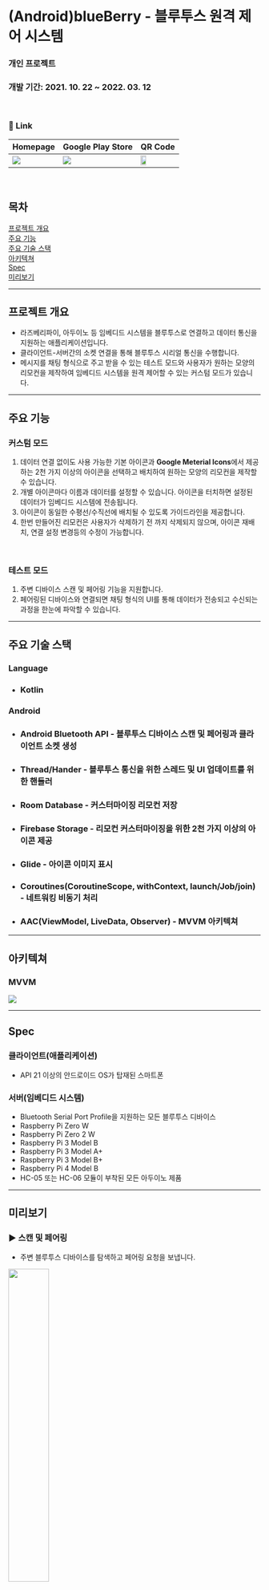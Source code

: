 # (Android)blueBerry - 블루투스 원격 제어 시스템
### 개인 프로젝트
### 개발 기간: 2021. 10. 22 ~ 2022. 03. 12

&nbsp;

### :link: Link
|Homepage|Google Play Store|QR Code|
|---|---|---|
|[<img src="./readme_resource/app_logo.png"/>](https://internal-anemone-a9c.notion.site/blueBerry-8cb1eb5994c7420f996a644672ef2ea6)|[<img src="./readme_resource/google-play-badge.png"/>](https://play.google.com/store/apps/details?id=com.limjuhyg.blueberry)|<img width="40%" src="./readme_resource/qr_code.png"/>|

&nbsp;

## 목차
[프로젝트 개요](#프로젝트-개요)  
[주요 기능](#주요-기능)  
[주요 기술 스택](#주요-기술-스택)  
[아키텍쳐](#아키텍쳐)  
[Spec](#spec)  
[미리보기](#미리보기)  

---
## 프로젝트 개요
* 라즈베리파이, 아두이노 등 임베디드 시스템을 블루투스로 연결하고 데이터 통신을 지원하는 애플리케이션입니다.
* 클라이언트-서버간의 소켓 연결을 통해 블루투스 시리얼 통신을 수행합니다.
* 메시지를 채팅 형식으로 주고 받을 수 있는 테스트 모드와 사용자가 원하는 모양의 리모컨을 제작하여 임베디드 시스템을 원격 제어할 수 있는 커스텀 모드가 있습니다.
---
## 주요 기능
### 커스텀 모드
1. 데이터 연결 없이도 사용 가능한 기본 아이콘과 <b>Google Meterial Icons</b>에서 제공하는 2천 가지 이상의 아이콘을 선택하고 배치하여 원하는 모양의 리모컨을 제작할 수 있습니다.
2. 개별 아이콘마다 이름과 데이터를 설정할 수 있습니다. 아이콘을 터치하면 설정된 데이터가 임베디드 시스템에 전송됩니다.
3. 아이콘이 동일한 수평선/수직선에 배치될 수 있도록 가이드라인을 제공합니다.
4. 한번 만들어진 리모컨은 사용자가 삭제하기 전 까지 삭제되지 않으며, 아이콘 재배치, 연결 설정 변경등의 수정이 가능합니다.

&nbsp;

### 테스트 모드
1. 주변 디바이스 스캔 및 페어링 기능을 지원합니다.
2. 페어링된 디바이스와 연결되면 채팅 형식의 UI를 통해 데이터가 전송되고 수신되는 과정을 한눈에 파악할 수 있습니다.
---
## 주요 기술 스택
### Language
* ### Kotlin
### Android
* ### Android Bluetooth API - 블루투스 디바이스 스캔 및 페어링과 클라이언트 소켓 생성
* ### Thread/Hander - 블루투스 통신을 위한 스레드 및 UI 업데이트를 위한 핸들러
* ### Room Database - 커스터마이징 리모컨 저장
* ### Firebase Storage - 리모컨 커스터마이징을 위한 2천 가지 이상의 아이콘 제공
* ### Glide - 아이콘 이미지 표시
* ### Coroutines(CoroutineScope, withContext, launch/Job/join) - 네트워킹 비동기 처리
* ### AAC(ViewModel, LiveData, Observer) - MVVM 아키텍쳐
---
## 아키텍쳐
### MVVM
<img src="./readme_resource/architecture.png"/>

---

## Spec
### 클라이언트(애플리케이션)
* API 21 이상의 안드로이드 OS가 탑재된 스마트폰
  
### 서버(임베디드 시스템)
* Bluetooth Serial Port Profile을 지원하는 모든 블루투스 디바이스
* Raspberry Pi Zero W
* Raspberry Pi Zero 2 W
* Raspberry Pi 3 Model B
* Raspberry Pi 3 Model A+
* Raspberry Pi 3 Model B+
* Raspberry Pi 4 Model B
* HC-05 또는 HC-06 모듈이 부착된 모든 아두이노 제품
---
## 미리보기
### :arrow_forward: 스캔 및 페어링
* 주변 블루투스 디바이스를 탐색하고 페어링 요청을 보냅니다.  
<img width="40%" src="./readme_resource/scanpair.gif"/>

&nbsp;

### :arrow_forward: 커스텀 리모컨 아이콘 배치
* 아이콘을 선택하고 가이드라인을 통해 적절하게 배치합니다.
* 배치된 아이콘에 이름과 전송될 데이터를 설정합니다.  
<img width="40%" src="./readme_resource/iconsetting.gif"/>

&nbsp;

### :arrow_forward: 외부 아이콘 가져오기
* 외부 아이콘을 검색하여 가져옵니다.  
<img width="40%" src="./readme_resource/iconstorage.gif"/>

&nbsp;

### :arrow_forward: 리모컨 연결 설정
* 리모컨과 연결될 블루투스 디바이스를 선택합니다.  
<img width="40%" src="./readme_resource/connectsetting.gif"/>

&nbsp;

### :arrow_forward: 커스텀된 리모컨으로 통신하기
* 커스텀된 리모컨을 통해 연결된 디바이스를 제어할 수 있습니다.
* 아이콘을 터치하면 데이터가 전송됩니다.
* 전송 데이터와 전송 시간을 기록한 로그를 확인할 수 있습니다.  
<img width="90%" src="./readme_resource/communication.gif"/>

&nbsp;

### :arrow_forward: 테스트 모드로 연결 요청하기
* 페어링된 디바이스로 연결 요청을 보냅니다.  
<img width="40%" src="./readme_resource/paired.gif"/>

&nbsp;

### :arrow_forward: 테스트 모드로 연결된 디바이스와 채팅하기
* 데이터를 전송하고 수신함으로써 데이터가 제대로 전송되는지 확인합니다.  
<img width="90%" src="./readme_resource/chat.gif"/>

&nbsp;

---

&nbsp;

## 라즈베리파이 및 아두이노용 소켓 통신 예제 프로그램을 제공하고 있습니다.
## :link: [Server socket Example](https://github.com/Android-blueBerry)